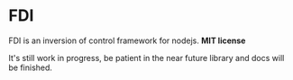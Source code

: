 FDI
===

FDI is an inversion of control framework for nodejs.
**MIT license**

It's still work in progress, be patient in the near future library and docs will be finished.